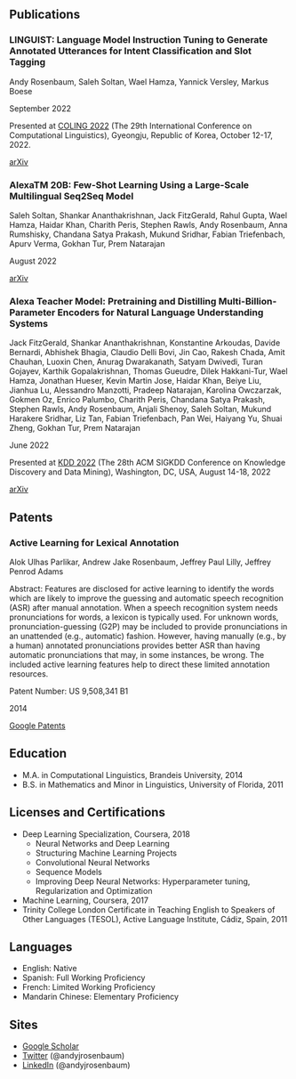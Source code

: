 ## Publications

### LINGUIST: Language Model Instruction Tuning to Generate Annotated Utterances for Intent Classification and Slot Tagging

Andy Rosenbaum, Saleh Soltan, Wael Hamza, Yannick Versley, Markus Boese

September 2022

Presented at [COLING 2022](https://coling2022.org) (The 29th International Conference on Computational Linguistics), Gyeongju, Republic of Korea, October 12-17, 2022.

[arXiv](https://arxiv.org/abs/2209.09900)


### AlexaTM 20B: Few-Shot Learning Using a Large-Scale Multilingual Seq2Seq Model

Saleh Soltan, Shankar Ananthakrishnan, Jack FitzGerald, Rahul Gupta, Wael Hamza, Haidar Khan, Charith Peris, Stephen Rawls, Andy Rosenbaum, Anna Rumshisky, Chandana Satya Prakash, Mukund Sridhar, Fabian Triefenbach, Apurv Verma, Gokhan Tur, Prem Natarajan

August 2022

[arXiv](https://arxiv.org/abs/2208.01448)

### Alexa Teacher Model: Pretraining and Distilling Multi-Billion-Parameter Encoders for Natural Language Understanding Systems

Jack FitzGerald, Shankar Ananthakrishnan, Konstantine Arkoudas, Davide Bernardi, Abhishek Bhagia, Claudio Delli Bovi, Jin Cao, Rakesh Chada, Amit Chauhan, Luoxin Chen, Anurag Dwarakanath, Satyam Dwivedi, Turan Gojayev, Karthik Gopalakrishnan, Thomas Gueudre, Dilek Hakkani-Tur, Wael Hamza, Jonathan Hueser, Kevin Martin Jose, Haidar Khan, Beiye Liu, Jianhua Lu, Alessandro Manzotti, Pradeep Natarajan, Karolina Owczarzak, Gokmen Oz, Enrico Palumbo, Charith Peris, Chandana Satya Prakash, Stephen Rawls, Andy Rosenbaum, Anjali Shenoy, Saleh Soltan, Mukund Harakere Sridhar, Liz Tan, Fabian Triefenbach, Pan Wei, Haiyang Yu, Shuai Zheng, Gokhan Tur, Prem Natarajan

June 2022

Presented at [KDD 2022](https://kdd.org/kdd2022/) (The 28th ACM SIGKDD Conference on Knowledge Discovery and Data Mining), Washington, DC, USA, August 14-18, 2022

[arXiv](https://arxiv.org/abs/2206.07808)

## Patents

### Active Learning for Lexical Annotation

Alok Ulhas Parlikar, Andrew Jake Rosenbaum, Jeffrey Paul Lilly, Jeffrey Penrod Adams 

Abstract: Features are disclosed for active learning to identify the words which are likely to improve the guessing and automatic speech recognition (ASR) after manual annotation. When a speech recognition system needs pronunciations for words, a lexicon is typically used. For unknown words, pronunciation-guessing (G2P) may be included to provide pronunciations in an unattended (e.g., automatic) fashion. However, having manually (e.g., by a human) annotated pronunciations provides better ASR than having automatic pronunciations that may, in some instances, be wrong. The included active learning features help to direct these limited annotation resources.

Patent Number: US 9,508,341 B1

2014

[Google Patents](https://patents.google.com/patent/US9508341B1/en)

## Education

* M.A. in Computational Linguistics, Brandeis University, 2014
* B.S. in Mathematics and Minor in Linguistics, University of Florida, 2011

## Licenses and Certifications

* Deep Learning Specialization, Coursera, 2018
	* Neural Networks and Deep Learning
	* Structuring Machine Learning Projects
	* Convolutional Neural Networks
	* Sequence Models
	* Improving Deep Neural Networks: Hyperparameter tuning, Regularization and Optimization
* Machine Learning, Coursera, 2017
* Trinity College London Certificate in Teaching English to Speakers of Other Languages (TESOL), Active Language Institute, Cádiz, Spain, 2011

## Languages

* English: Native
* Spanish: Full Working Proficiency
* French: Limited Working Proficiency
* Mandarin Chinese: Elementary Proficiency

## Sites

* [Google Scholar](https://scholar.google.com/citations?user=r3HxDqAAAAAJ&hl=en)
* [Twitter](https://twitter.com/andyjrosenbaum) (@andyjrosenbaum)
* [LinkedIn](https://www.linkedin.com/in/andyjrosenbaum) (@andyjrosenbaum)
